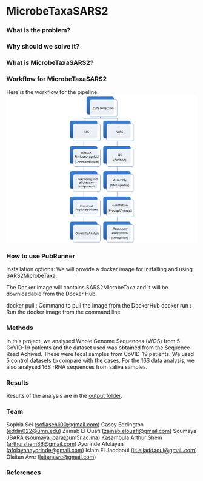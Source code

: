 # MicrobeTaxaSARS2

### What is the problem?


### Why should we solve it?


### What is MicrobeTaxaSARS2?


### Workflow for MicrobeTaxaSARS2
Here is the workflow for the pipeline:
![Pipleline Workflow for Metagenomic Analysis of CoVID patients' microbiome](img/workflow.png)

### How to use PubRunner
Installation options:
We will provide a docker image for installing and using SARS2MicrobeTaxa.

The Docker image will contains SARS2MicrobeTaxa and it will be downloadable from the Docker Hub.

docker pull <!-- omicscodeathon/microbetaxasars2 -->: Command to pull the image from the DockerHub
docker run <!-- omicscodeathon/microbetaxasars2 -->: Run the docker image from the command line


### Methods

In this project, we analysed Whole Genome Sequences (WGS) from 5 CoVID-19 patients and the dataset used was obtained from the Sequence Read Achived. These were fecal samples from CoVID-19 patients. We used 5 control datasets to compare with the cases. For the 16S data analysis, we also analysed 16S rRNA sequences from saliva samples.

### Results
Results of the analysis are in the [output folder](output/).

### Team
Sophia Sei (sofiasehli00@gmail.com)
Casey Eddington (eddin022@umn.edu)
Zainab El Ouafi (zainab.elouafi@gmail.com)
Soumaya JBARA (soumaya.jbara@um5r.ac.ma)
Kasambula Arthur Shem (arthurshem86@gmail.com)
Ayorinde Afolayan (afolayanayorinde@gmail.com)
Islam El Jaddaoui (is.eljaddaoui@gmail.com)
Olaitan Awe (laitanawe@gmail.com)

### References
